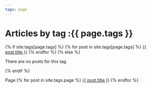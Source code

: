 ```yaml
---
tags: page
---
```


<h1>Articles by tag :{{ page.tags }}</h1>
<div>
    {% if site.tags[page.tags] %}
        {% for post in site.tags[page.tags] %}
            <a href="{{ post.url }}/">{{ post.title }}</a>
        {% endfor %}
    {% else %}
        <p>There are no posts for this tag.</p>
    {% endif %}
</div>


Page
 {% for post in site.tags.page %}
            <a href="{{ post.url }}/">{{ post.title }}</a>
        {% endfor %}
